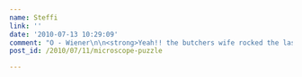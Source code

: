 ```yaml
---
name: Steffi
link: ''
date: '2010-07-13 10:29:09'
comment: "O - Wiener\n\n<strong>Yeah!! the butchers wife rocked the last one!!</strong>"
post_id: /2010/07/11/microscope-puzzle

---
```




